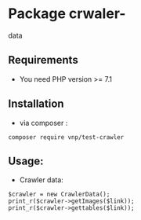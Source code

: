 # Package crwaler-
data
## Requirements
- You need PHP version >= 7.1

## Installation
- via composer : 
```
composer require vnp/test-crawler
```

## Usage:
- Crawler data:
```
$crawler = new CrawlerData();
print_r($crawler->getImages($link));
print_r($crawler->gettables($link));
```